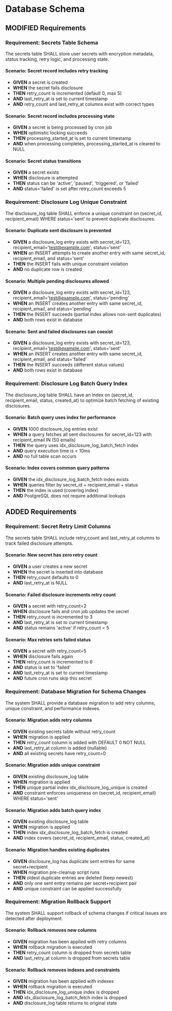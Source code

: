 # Database Schema

## MODIFIED Requirements

### Requirement: Secrets Table Schema

The secrets table SHALL store user secrets with encryption metadata, status
tracking, retry logic, and processing state.

#### Scenario: Secret record includes retry tracking

- **GIVEN** a secret is created
- **WHEN** the secret fails disclosure
- **THEN** retry_count is incremented (default 0, max 5)
- **AND** last_retry_at is set to current timestamp
- **AND** retry_count and last_retry_at columns exist with correct types

#### Scenario: Secret record includes processing state

- **GIVEN** a secret is being processed by cron job
- **WHEN** optimistic locking succeeds
- **THEN** processing_started_at is set to current timestamp
- **AND** when processing completes, processing_started_at is cleared to NULL

#### Scenario: Secret status transitions

- **GIVEN** a secret exists
- **WHEN** disclosure is attempted
- **THEN** status can be 'active', 'paused', 'triggered', or 'failed'
- **AND** status='failed' is set after retry_count exceeds 5

### Requirement: Disclosure Log Unique Constraint

The disclosure_log table SHALL enforce a unique constraint on (secret_id,
recipient_email) WHERE status='sent' to prevent duplicate disclosures.

#### Scenario: Duplicate sent disclosure is prevented

- **GIVEN** a disclosure_log entry exists with secret_id=123,
  recipient_email='test@example.com', status='sent'
- **WHEN** an INSERT attempts to create another entry with same secret_id,
  recipient_email, and status='sent'
- **THEN** the INSERT fails with unique constraint violation
- **AND** no duplicate row is created

#### Scenario: Multiple pending disclosures allowed

- **GIVEN** a disclosure_log entry exists with secret_id=123,
  recipient_email='test@example.com', status='pending'
- **WHEN** an INSERT creates another entry with same secret_id, recipient_email,
  and status='pending'
- **THEN** the INSERT succeeds (partial index allows non-sent duplicates)
- **AND** both rows exist in database

#### Scenario: Sent and failed disclosures can coexist

- **GIVEN** a disclosure_log entry exists with secret_id=123,
  recipient_email='test@example.com', status='sent'
- **WHEN** an INSERT creates another entry with same secret_id, recipient_email,
  and status='failed'
- **THEN** the INSERT succeeds (different status values)
- **AND** both rows exist in database

### Requirement: Disclosure Log Batch Query Index

The disclosure_log table SHALL have an index on (secret_id, recipient_email,
status, created_at) to optimize batch fetching of existing disclosures.

#### Scenario: Batch query uses index for performance

- **GIVEN** 1000 disclosure_log entries exist
- **WHEN** a query fetches all sent disclosures for secret_id=123 with
  recipient_email IN (50 emails)
- **THEN** the query uses idx_disclosure_log_batch_fetch index
- **AND** query execution time is < 10ms
- **AND** no full table scan occurs

#### Scenario: Index covers common query patterns

- **GIVEN** the idx_disclosure_log_batch_fetch index exists
- **WHEN** queries filter by secret_id + recipient_email + status
- **THEN** the index is used (covering index)
- **AND** PostgreSQL does not require additional lookups

## ADDED Requirements

### Requirement: Secret Retry Limit Columns

The secrets table SHALL include retry_count and last_retry_at columns to track
failed disclosure attempts.

#### Scenario: New secret has zero retry count

- **GIVEN** a user creates a new secret
- **WHEN** the secret is inserted into database
- **THEN** retry_count defaults to 0
- **AND** last_retry_at is NULL

#### Scenario: Failed disclosure increments retry count

- **GIVEN** a secret with retry_count=2
- **WHEN** disclosure fails and cron job updates the secret
- **THEN** retry_count is incremented to 3
- **AND** last_retry_at is set to current timestamp
- **AND** status remains 'active' if retry_count < 5

#### Scenario: Max retries sets failed status

- **GIVEN** a secret with retry_count=5
- **WHEN** disclosure fails again
- **THEN** retry_count is incremented to 6
- **AND** status is set to 'failed'
- **AND** last_retry_at is set to current timestamp
- **AND** future cron runs skip this secret

### Requirement: Database Migration for Schema Changes

The system SHALL provide a database migration to add retry columns, unique
constraint, and performance indexes.

#### Scenario: Migration adds retry columns

- **GIVEN** existing secrets table without retry_count
- **WHEN** migration is applied
- **THEN** retry_count column is added with DEFAULT 0 NOT NULL
- **AND** last_retry_at column is added (nullable)
- **AND** all existing secrets have retry_count=0

#### Scenario: Migration adds unique constraint

- **GIVEN** existing disclosure_log table
- **WHEN** migration is applied
- **THEN** unique partial index idx_disclosure_log_unique is created
- **AND** constraint enforces uniqueness on (secret_id, recipient_email) WHERE
  status='sent'

#### Scenario: Migration adds batch query index

- **GIVEN** existing disclosure_log table
- **WHEN** migration is applied
- **THEN** index idx_disclosure_log_batch_fetch is created
- **AND** index covers (secret_id, recipient_email, status, created_at)

#### Scenario: Migration handles existing duplicates

- **GIVEN** disclosure_log has duplicate sent entries for same secret+recipient
- **WHEN** migration pre-cleanup script runs
- **THEN** oldest duplicate entries are deleted (keep newest)
- **AND** only one sent entry remains per secret+recipient pair
- **AND** unique constraint can be applied successfully

### Requirement: Migration Rollback Support

The system SHALL support rollback of schema changes if critical issues are
detected after deployment.

#### Scenario: Rollback removes new columns

- **GIVEN** migration has been applied with retry columns
- **WHEN** rollback migration is executed
- **THEN** retry_count column is dropped from secrets table
- **AND** last_retry_at column is dropped from secrets table

#### Scenario: Rollback removes indexes and constraints

- **GIVEN** migration has been applied with indexes
- **WHEN** rollback migration is executed
- **THEN** idx_disclosure_log_unique index is dropped
- **AND** idx_disclosure_log_batch_fetch index is dropped
- **AND** disclosure_log table returns to original state
